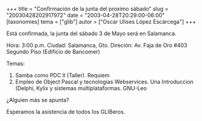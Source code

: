 +++
title = "Confirmación de la junta del proximo sábado"
slug = "20030428202917972"
date = "2003-04-28T20:29:00-06:00"
[taxonomies]
tema = ["glib"]
autor = ["Oscar Ulises López Escárcega"]
+++

Está confirmada, la junta del sábado 3 de Mayo será en Salamanca.

Hora: 3:00 p.m.
Ciudad: Salamanca, Gto.
Direción: Av. Faja de Oro #403 Segundo Piso (Edificio de Bancomer)

<!-- more -->
Temas:

1. Samba como PDC II (Taller). Requiem
2. Empleo de Object Pascal y tecnologias Webservices. Una Introduccion
    (Delphi, Kylix y sistemas multiplataformas. GNU-Leo

¿Alguien más se apunta?

Esperamos la asistencia de todos los GLIBeros.
